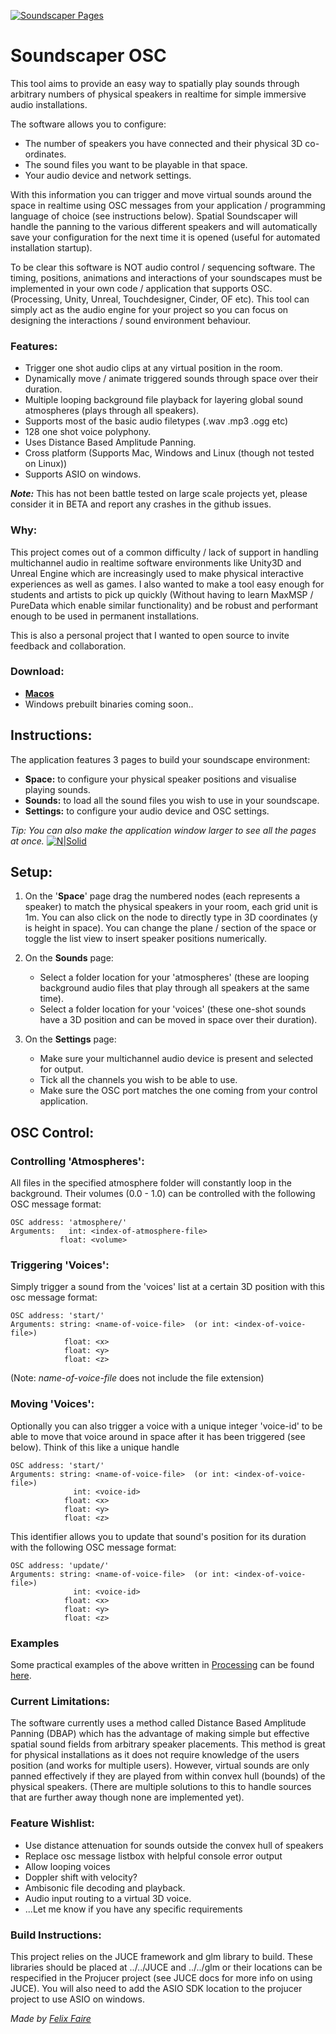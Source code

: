 [![Soundscaper Pages](https://s3.eu-west-2.amazonaws.com/www.synaesthete.studio/soundscaper-osc/images/SoundscaperOSC_Pages.png)](https://felixfaire.com)

# Soundscaper OSC 

This tool aims to provide an easy way to spatially play sounds through arbitrary numbers of physical speakers in realtime for simple immersive audio installations.

The software allows you to configure:

  - The number of speakers you have connected and their physical 3D co-ordinates.
  - The sound files you want to be playable in that space.
  - Your audio device and network settings.
  
  With this information you can trigger and move virtual sounds around the space in realtime using OSC messages from your application / programming language of choice (see instructions below). Spatial Soundscaper will handle the panning to the various different speakers and will automatically save your configuration for the next time it is opened (useful for automated installation startup).

  To be clear this software is NOT audio control / sequencing software. The timing, positions, animations and interactions of your soundscapes must be implemented in your own code / application that supports OSC. (Processing, Unity, Unreal, Touchdesigner, Cinder, OF etc). This tool can simply act as the audio engine for your project so you can focus on designing the interactions / sound environment behaviour.


### Features:

  - Trigger one shot audio clips at any virtual position in the room.
  - Dynamically move / animate triggered sounds through space over their duration.
  - Multiple looping background file playback for layering global sound atmospheres (plays through all speakers).
  - Supports most of the basic audio filetypes (.wav .mp3 .ogg etc)
  - 128 one shot voice polyphony.
  - Uses Distance Based Amplitude Panning.
  - Cross platform (Supports Mac, Windows and Linux (though not tested on Linux))
  - Supports ASIO on windows.

***Note:*** This has not been battle tested on large scale projects yet, please consider it in BETA and report any crashes in the github issues.

### Why:

  This project comes out of a common difficulty / lack of support in handling multichannel audio in realtime software environments like Unity3D and Unreal Engine which are increasingly used to make physical interactive experiences as well as games. I also wanted to make a tool easy enough for students and artists to pick up quickly (Without having to learn MaxMSP / PureData which enable similar functionality) and be robust and performant enough to be used in permanent installations.

  This is also a personal project that I wanted to open source to invite feedback and collaboration.

### Download:

  - [**Macos**](https://s3.eu-west-2.amazonaws.com/www.synaesthete.studio/soundscaper-osc/downloads/SoundscaperOSC+-+App_0.9.0.dmg)
  - Windows prebuilt binaries coming soon..

## Instructions:

  The application features 3 pages to build your soundscape environment:
  
  - **Space:** to configure your physical speaker positions and visualise playing sounds.
  - **Sounds:** to load all the sound files you wish to use in your soundscape.
  - **Settings:** to configure your audio device and OSC settings.

_Tip: You can also make the application window larger to see all the pages at once._
[![N|Solid](https://s3.eu-west-2.amazonaws.com/www.synaesthete.studio/soundscaper-osc/images/SoundscaperOSC_Main1.png)](https://felixfaire.com)

## Setup:

  1. On the '**Space**' page drag the numbered nodes (each represents a speaker) to match the physical speakers in your room, each grid unit is 1m. You can also click on the node to directly type in 3D coordinates (y is height in space). You can change the plane / section of the space or toggle the list view to insert speaker positions numerically. 

  2. On the **Sounds** page:
     - Select a folder location for your 'atmospheres' (these are looping background audio files that play through all speakers at the same time).
     - Select a folder location for your 'voices' (these one-shot sounds have a 3D position and can be moved in space over their duration).

  3. On the **Settings** page:
     - Make sure your multichannel audio device is present and selected for output.
     - Tick all the channels you wish to be able to use.
     - Make sure the OSC port matches the one coming from your control application.

## OSC Control:
    
### Controlling 'Atmospheres':
  
  All files in the specified atmosphere folder will constantly loop in the background. Their volumes (0.0 - 1.0) can be controlled with the following OSC message format:

    OSC address: 'atmosphere/'
    Arguments:   int: <index-of-atmosphere-file>
               float: <volume>

### Triggering 'Voices':

Simply trigger a sound from the 'voices' list at a certain 3D position with this osc message format:

    OSC address: 'start/'
    Arguments: string: <name-of-voice-file>  (or int: <index-of-voice-file>)
                float: <x>
                float: <y> 
                float: <z>

(Note: _name-of-voice-file_ does not include the file extension)

### Moving 'Voices':
  
Optionally you can also trigger a voice with a unique integer 'voice-id' to be able to move that voice around in space after it has been triggered (see below). Think of this like a unique handle

    OSC address: 'start/'
    Arguments: string: <name-of-voice-file>  (or int: <index-of-voice-file>)
                  int: <voice-id> 
                float: <x>
                float: <y> 
                float: <z>

This identifier allows you to update that sound's position for its duration with the following OSC message format:
  
    OSC address: 'update/'
    Arguments: string: <name-of-voice-file>  (or int: <index-of-voice-file>)
                  int: <voice-id> 
                float: <x>
                float: <y> 
                float: <z>

### Examples

Some practical examples of the above written in [Processing](https://processing.org/) can be found [here](https://github.com/felixfaire/Soundscaper-OSC-Examples).

### Current Limitations:

  The software currently uses a method called Distance Based Amplitude Panning (DBAP) which has the advantage of making simple but effective spatial sound fields from arbitrary speaker placements. This method is great for physical installations as it does not require knowledge of the users position (and works for multiple users). However, virtual sounds are only panned effectively if they are played from within convex hull (bounds) of the physical speakers. (There are multiple solutions to this to handle sources that are further away though none are implemented yet).


### Feature Wishlist:

  - Use distance attenuation for sounds outside the convex hull of speakers
  - Replace osc message listbox with helpful console error output
  - Allow looping voices
  - Doppler shift with velocity?
  - Ambisonic file decoding and playback.
  - Audio input routing to a virtual 3D voice.
  - ...Let me know if you have any specific requirements

### Build Instructions:

  This project relies on the JUCE framework and glm library to build. These libraries should be placed at ../../JUCE and ../../glm or their locations can be respecified in the Projucer project (see JUCE docs for more info on using JUCE). You will also need to add the ASIO SDK location to the projucer project to use ASIO on windows.

_Made by [Felix Faire](https://felixfaire.com/)_


